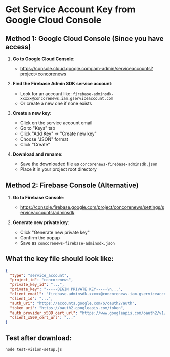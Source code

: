 # Get Service Account Key from Google Cloud Console

## Method 1: Google Cloud Console (Since you have access)

1. **Go to Google Cloud Console**:
   - https://console.cloud.google.com/iam-admin/serviceaccounts?project=concorenews

2. **Find the Firebase Admin SDK service account**:
   - Look for an account like: `firebase-adminsdk-xxxxx@concorenews.iam.gserviceaccount.com`
   - Or create a new one if none exists

3. **Create a new key**:
   - Click on the service account email
   - Go to "Keys" tab
   - Click "Add Key" → "Create new key"
   - Choose "JSON" format
   - Click "Create"

4. **Download and rename**:
   - Save the downloaded file as `concorenews-firebase-adminsdk.json`
   - Place it in your project root directory

## Method 2: Firebase Console (Alternative)

1. **Go to Firebase Console**:
   - https://console.firebase.google.com/project/concorenews/settings/serviceaccounts/adminsdk

2. **Generate new private key**:
   - Click "Generate new private key"
   - Confirm the popup
   - Save as `concorenews-firebase-adminsdk.json`

## What the key file should look like:

```json
{
  "type": "service_account",
  "project_id": "concorenews",
  "private_key_id": "...",
  "private_key": "-----BEGIN PRIVATE KEY-----\n...",
  "client_email": "firebase-adminsdk-xxxxx@concorenews.iam.gserviceaccount.com",
  "client_id": "...",
  "auth_uri": "https://accounts.google.com/o/oauth2/auth",
  "token_uri": "https://oauth2.googleapis.com/token",
  "auth_provider_x509_cert_url": "https://www.googleapis.com/oauth2/v1/certs",
  "client_x509_cert_url": "..."
}
```

## Test after download:

```bash
node test-vision-setup.js
``` 